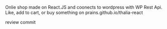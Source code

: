 Onlie shop made on React.JS and coonects to wordpress with WP Rest Api.
Like, add to cart, or buy something on prains.github.io/thalia-react



review commit